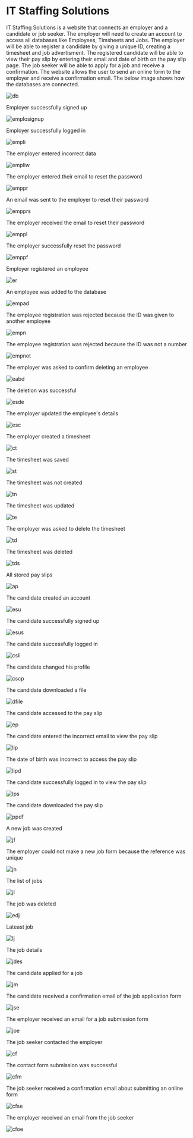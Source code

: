 # IT Staffing Solutions

IT Staffing Solutions is a website that connects an employer and a candidate or job seeker. The employer will need to create an account to access all databases like Employees, Timsheets and Jobs. The employer will be able to register a candidate by giving a unique ID, creating a timesheet and job advertisment. The registered candidate will be able to view their pay slip by entering their email and date of birth on the pay slip page. The job seeker will be able to apply for a job and receive a confirmation. The website allows the user to send an online form to the employer and receive a confirmation email. The below image shows how the databases are connected.
  
![db](registration/static/documents/db.png)
  
Employer successfully signed up
  
![emplosignup](registration/static/documents/employer-signup.png)
  
Employer successfully logged in
  
![empli](registration/static/documents/empli.png)

The employer entered incorrect data

![empliw](registration/static/documents/empliw.png)

The employer entered their email to reset the password

![emppr](registration/static/documents/emppr.png)

An email was sent to the employer to reset their password

![empprs](registration/static/documents/empprs.png)

The employer received the email to reset their password

![emppl](registration/static/documents/emppl.png)

The employer successfully reset the password

![emppf](registration/static/documents/emppf.png)

Employer registered an employee

![er](registration/static/documents/er.png) 

An employee was added to the database

![empad](registration/static/documents/empad.png)

The employee registration was rejected because the ID was given to another employee

![empn](registration/static/documents/empn.png) 

The employee registration was rejected because the ID was not a number

![empnot](registration/static/documents/empnot.png) 

The employer was asked to confirm deleting an employee

![eabd](registration/static/documents/eabd.png) 

The deletion was successful

![esde](registration/static/documents/esde.png)

The employer updated the employee's details

![esc](registration/static/documents/esc.png)

The employer created a timesheet

![ct](registration/static/documents/ct.png)

The timesheet was saved

![st](registration/static/documents/st.png)

The timesheet was not created

![tn](registration/static/documents/tn.png)

The timesheet was updated

![te](registration/static/documents/te.png)

The employer was asked to delete the timesheet

![td](registration/static/documents/td.png)

The timesheet was deleted

![tds](registration/static/documents/tds.png)

All stored pay slips

![ap](registration/static/documents/ap.png)

The candidate created an account

![esu](registration/static/documents/esu.png)

The candidate successfully signed up

![esus](registration/static/documents/esus.png)

The candidate successfully logged in

![csli](registration/static/documents/csli.png)

The candidate changed his profile

![cscp](registration/static/documents/cscp.png)

The candidate downloaded a file

![dfile](registration/static/documents/dfile.png)

The candidate accessed to the pay slip

![ep](registration/static/documents/ep.png)

The candidate entered the incorrect email to view the pay slip

![lip](registration/static/documents/lip.png)

The date of birth was incorrect to access the pay slip

![lipd](registration/static/documents/lipd.png)

The candidate successfully logged in to view the pay slip

![lps](registration/static/documents/lps.png)

The candidate downloaded the pay slip

![ppdf](registration/static/documents/ppdf.png)

A new job was created

![jf](registration/static/documents/jf.png)

The employer could not make a new job form because the reference was unique

![jn](registration/static/documents/jn.png)

The list of jobs

![jl](registration/static/documents/jl.png)

The job was deleted

![edj](registration/static/documents/edj.png)

Lateast job

![lj](registration/static/documents/lj.png)

The job details

![jdes](registration/static/documents/jdes.png)

The candidate applied for a job

![jm](registration/static/documents/jm.png)

The candidate received a confirmation email of the job application form

![jse](registration/static/documents/jse.png)

The employer received an email for a job submission form

![joe](registration/static/documents/joe.png)

The job seeker contacted the employer

![cf](registration/static/documents/cf.png)

The contact form submission was successful

![cfm](registration/static/documents/cfm.png)

The job seeker received a confirmation email about submitting an online form

![cfse](registration/static/documents/cfse.png)

The employer received an email from the job seeker

![cfoe](registration/static/documents/cfoe.png)
